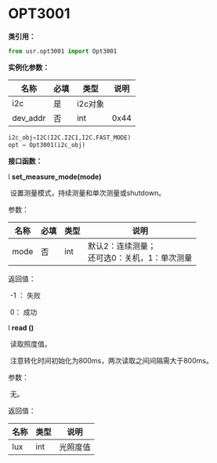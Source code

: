 #  OPT3001

**类引用：**

```python
from usr.opt3001 import Opt3001
```

 

**实例化参数：**

| 名称     | 必填 | 类型    | 说明 |
| -------- | ---- | ------- | ---- |
| i2c      | 是   | i2c对象 |      |
| dev_addr | 否   | int     | 0x44 |

```python
i2c_obj=I2C(I2C.I2C1,I2C.FAST_MODE)
opt = Opt3001(i2c_obj)
```



**接口函数：**

l **set_measure_mode(mode)**

​	设置测量模式，持续测量和单次测量或shutdown。

参数：

| 名称 | 必填 | 类型 | 说明                                              |
| ---- | ---- | ---- | ------------------------------------------------- |
| mode | 否   | int  | 默认2：连续测量；<br />还可选0：关机，1：单次测量 |

返回值：

​       -1 ： 失败

​		0：  成功

l **read ()**

​	读取照度值。

​	注意转化时间初始化为800ms，两次读取之间间隔需大于800ms。

参数：

​    无。

返回值：

| 名称 | 类型 | 说明     |
| ---- | ---- | -------- |
| lux  | int  | 光照度值 |

 
